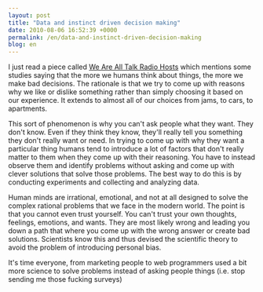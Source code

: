```yaml
---
layout: post
title: "Data and instinct driven decision making"
date: 2010-08-06 16:52:39 +0000
permalink: /en/data-and-instinct-driven-decision-making
blog: en
---
```


I just read a piece called [We Are All Talk Radio
Hosts](http://www.wired.com/wiredscience/2010/08/we-are-all-talk-radio-hosts/)
which mentions some studies saying that the more we humans think about
things, the more we make bad decisions. The rationale is that we try to
come up with reasons why we like or dislike something rather than simply
choosing it based on our experience. It extends to almost all of our
choices from jams, to cars, to apartments.

This sort of phenomenon is why you can't ask people what they want. They
don't know. Even if they think they know, they'll really tell you
something they don't really want or need. In trying to come up with why
they want a particular thing humans tend to introduce a lot of factors
that don't really matter to them when they come up with their reasoning.
You have to instead observe them and identify problems without asking
and come up with clever solutions that solve those problems. The best
way to do this is by conducting experiments and collecting and analyzing
data.

Human minds are irrational, emotional, and not at all designed to solve
the complex rational problems that we face in the modern world. The
point is that you cannot even trust yourself. You can't trust your own
thoughts, feelings, emotions, and wants. They are most likely wrong and
leading you down a path that where you come up with the wrong answer or
create bad solutions. Scientists know this and thus devised the
scientific theory to avoid the problem of introducing personal bias.

It's time everyone, from marketing people to web programmers used a bit
more science to solve problems instead of asking people things (i.e.
stop sending me those fucking surveys)
